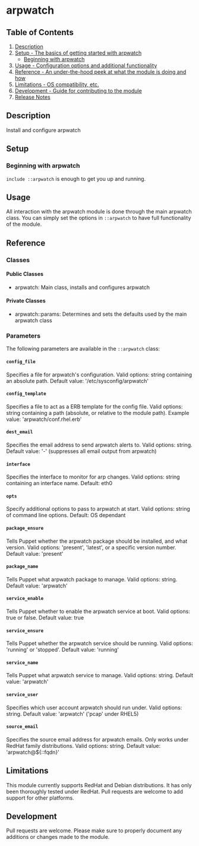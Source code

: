 # arpwatch

## Table of Contents

1. [Description](#description)
1. [Setup - The basics of getting started with arpwatch](#setup)
    * [Beginning with arpwatch](#beginning-with-arpwatch)
1. [Usage - Configuration options and additional functionality](#usage)
1. [Reference - An under-the-hood peek at what the module is doing and how](#reference)
1. [Limitations - OS compatibility, etc.](#limitations)
1. [Development - Guide for contributing to the module](#development)
1. [Release Notes](#release-notes)

## Description

Install and configure arpwatch

## Setup

### Beginning with arpwatch

`include ::arpwatch` is enough to get you up and running.

## Usage

All interaction with the arpwatch module is done through the main arpwatch class. You can simply set the options in `::arpwatch` to have full functionality of the module.

## Reference

### Classes

#### Public Classes

* arpwatch: Main class, installs and configures arpwatch

#### Private Classes

* arpwatch::params: Determines and sets the defaults used by the main arpwatch class

### Parameters

The following parameters are available in the `::arpwatch` class:

#### `config_file`

Specifies a file for arpwatch's configuration. Valid options: string containing an absolute path. Default value: '/etc/sysconfig/arpwatch'

#### `config_template`

Specifies a file to act as a ERB template for the config file. Valid options: string containing a path (absolute, or relative to the module path). Example value: 'arpwatch/conf.rhel.erb'

#### `dest_email`

Specifies the email address to send arpwatch alerts to. Valid options: string. Default value: '-' (suppresses all email output from arpwatch)

#### `interface`

Specifies the interface to monitor for arp changes. Valid options: string containing an interface name. Default: eth0

#### `opts`

Specify additional options to pass to arpwatch at start. Valid options: string of command line options. Default: OS dependant

#### `package_ensure`

Tells Puppet whether the arpwatch package should be installed, and what version. Valid options: 'present', 'latest', or a specific version number. Default value: 'present'

#### `package_name`

Tells Puppet what arpwatch package to manage. Valid options: string. Default value: 'arpwatch'

#### `service_enable`

Tells Puppet whether to enable the arpwatch service at boot. Valid options: true or false. Default value: true

#### `service_ensure`

Tells Puppet whether the arpwatch service should be running. Valid options: 'running' or 'stopped'. Default value: 'running'

#### `service_name`

Tells Puppet what arpwatch service to manage. Valid options: string. Default value: 'arpwatch'

#### `service_user`

Specifies which user account arpwatch should run under. Valid options: string. Default value: 'arpwatch' ('pcap' under RHEL5)

#### `source_email`

Specifies the source email address for arpwatch emails. Only works under RedHat family distributions. Valid options: string. Default value: 'arpwatch@${::fqdn}'

## Limitations

This module currently supports RedHat and Debian distributions. It has only been thoroughly tested under RedHat.
Pull requests are welcome to add support for other platforms.

## Development

Pull requests are welcome. Please make sure to properly document any additions or changes made to the module.
